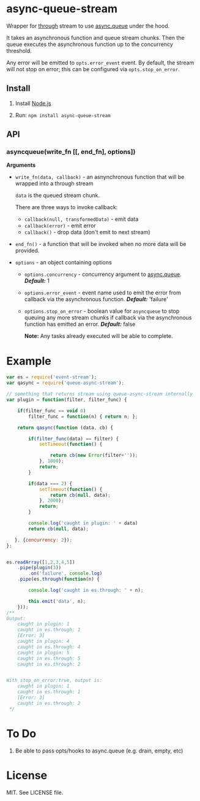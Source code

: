 async-queue-stream
==================

Wrapper for [through](https://github.com/dominictarr/through) stream to use [async.queue](https://github.com/caolan/async#queueworker-concurrency) under the hood.

It takes an asynchronous function and queue stream chunks. Then the queue executes the asynchronous function up to the concurrency threshold.

Any error will be emitted to `opts.error_event` event. By default, the stream will not stop on error; this can be configured via `opts.stop_on_error`.

## Install

1. Install [Node.js](http://nodejs.org/)

2.  Run: `npm install async-queue-stream`

## API

### asyncqueue(write_fn [[, end_fn], options])

**Arguments**

* `write_fn(data, callback)` - an asnynchronous function that will be wrapped into a through stream

    `data` is the queued stream chunk.

    There are three ways to invoke callback:
    * `callback(null, transformedData)` - emit data
    * `callback(error)` - emit error
    * `callback()` - drop data (don't emit to next stream)

* `end_fn()` - a function that will be invoked when no more data will be provided.

* `options` - an object containing options
    * `options.concurrency` - concurrency argument to [async.queue](https://github.com/caolan/async#queueworker-concurrency). ***Default:*** 1

    * `options.error_event` - event name used to emit the error from callback via the asynchronous function. ***Default:*** 'failure'

    * `options.stop_on_error` - boolean value for `asyncqueue` to stop queuing any more stream chunks if callback via the asynchronous function has emitted an error. ***Default:*** false

        **Note:** Any tasks already executed will be able to complete.

Example
=======

```js
var es = require('event-stream');
var qasync = require('queue-async-stream');

// something that returns stream using queue-async-stream internally
var plugin = function(filter, filter_func) {

    if(filter_func == void 0)
        filter_func = function(n) { return n; };

    return qasync(function (data, cb) {

        if(filter_func(data) == filter) {
            setTimeout(function() {

                return cb(new Error(filter+''));
            }, 1000);
            return;
        }

        if(data === 2) {
            setTimeout(function() {
                return cb(null, data);
            }, 2000);
            return;
        }

        console.log('caught in plugin: ' + data)
        return cb(null, data);

   }, {concurrency: 2});
};


es.readArray([1,2,3,4,5])
    .pipe(plugin(3))
        .on('failure', console.log)
    .pipe(es.through(function(n) {

        console.log('caught in es.through: ' + n);

        this.emit('data', n);
    }));
/**
Output:
    caught in plugin: 1
    caught in es.through: 1
    [Error: 3]
    caught in plugin: 4
    caught in es.through: 4
    caught in plugin: 5
    caught in es.through: 5
    caught in es.through: 2


With stop_on_error:true, output is:
    caught in plugin: 1
    caught in es.through: 1
    [Error: 3]
    caught in es.through: 2
 */
```

To Do
=====

1. Be able to pass opts/hooks to async.queue (e.g. drain, empty, etc)

License
=======

MIT. See LICENSE file.
